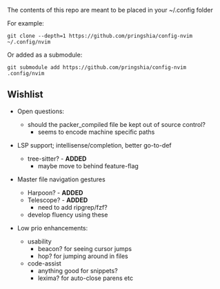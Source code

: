 The contents of this repo are meant to be placed in your ~/.config folder

For example:
```
git clone --depth=1 https://github.com/pringshia/config-nvim ~/.config/nvim
```

Or added as a submodule:
```
git submodule add https://github.com/pringshia/config-nvim .config/nvim
```

## Wishlist

- Open questions:
  - should the packer_compiled file be kept out of source control?
    - seems to encode machine specific paths

- LSP support; intellisense/completion, better go-to-def
  - tree-sitter? - **ADDED**
    - maybe move to behind feature-flag
- Master file navigation gestures
  - Harpoon? - **ADDED**
  - Telescope? - **ADDED**
    - need to add ripgrep/fzf?
  - develop fluency using these

- Low prio enhancements:
  - usability
    - beacon? for seeing cursor jumps
    - hop? for jumping around in files
  - code-assist
    - anything good for snippets?
    - lexima? for auto-close parens etc

